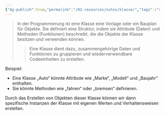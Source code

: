 ```yaml
---
{"dg-publish":true,"permalink":"/02-resources/notes/klasse/","tags":["code"],"noteIcon":"","updated":"2025-09-05T10:12:30.000+02:00"}
---
```


>In der Programmierung ist eine Klasse eine Vorlage oder ein Bauplan für Objekte. 
>Sie definiert eine Struktur, indem sie Attribute (Daten) und Methoden (Funktionen) beschreibt, die die Objekte der Klasse besitzen und verwenden können. 
>>Eine Klasse dient dazu, zusammengehörige Daten und Funktionen zu gruppieren und wiederverwendbare Codeeinheiten zu erstellen. 

Beispiel:
- Eine Klasse „Auto“ könnte Attribute wie „Marke“, „Modell“ und „Baujahr“ enthalten.
- Sie könnte Methoden wie „fahren“ oder „bremsen“ definieren.

Durch das Erstellen von Objekten dieser Klasse können wir dann spezifische Instanzen der Klasse mit eigenen Werten und Verhaltensweisen erstellen.